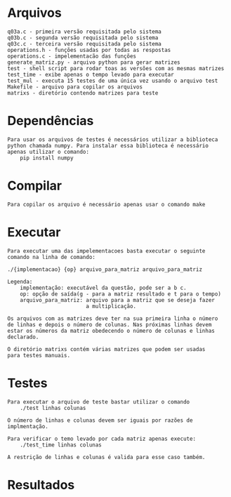 # Arquivos
	q03a.c - primeira versão requisitada pelo sistema
	q03b.c - segunda versão requisitada pelo sistema
	q03c.c - terceira versão requisitada pelo sistema
	operations.h - funções usadas por todas as respostas 
	operations.c - impelementacão das funções
	generate_matriz.py - arquivo python para gerar matrizes
	test - shell script para rodar toas as versões com as mesmas matrizes
	test_time - exibe apenas o tempo levado para executar
	test_mul - executa 15 testes de uma única vez usando o arquivo test
	Makefile - arquivo para copilar os arquivos
	matrixs - diretório contendo matrizes para teste

# Dependências
	Para usar os arquivos de testes é necessários utilizar a biblioteca
	python chamada numpy. Para instalar essa biblioteca é necessário
	apenas utilizar o comando:
		pip install numpy

# Compilar
	Para copilar os arquivo é necessário apenas usar o comando make

# Executar
	Para executar uma das impelementacoes basta executar o seguinte
	comando na linha de comando:

	./{implementacao} {op} arquivo_para_matriz arquivo_para_matriz

	Legenda:
		implementação: executável da questão, pode ser a b c.
		op: opção de saída(g - para a matriz resultado e t para o tempo)
		arquivo_para_matriz: arquivo para a matriz que se deseja fazer
							 a multiplicação.

	Os arquivos com as matrizes deve ter na sua primeira linha o número
	de linhas e depois o número de colunas. Nas próximas linhas devem
	estar os números da matriz obedecendo o número de colunas e linhas
	declarado.

	O diretório matrixs contém várias matrizes que podem ser usadas
	para testes manuais. 
	

# Testes
	Para executar o arquivo de teste bastar utilizar o comando
		./test linhas colunas

	O número de linhas e colunas devem ser iguais por razões de implmentação.
	
	Para verificar o temo levado por cada matriz apenas execute:
		./test_time linhas colunas

	A restrição de linhas e colunas é valida para esse caso também.

	
# Resultados
